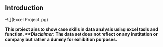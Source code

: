 ## Introduction
-![](Excel Project.jpg)

**This project ains to show case skills in data analysis using excel tools and function.
_**Disclaimer_**: **The data set does not reflect on any institution or company but rather a dummy for exhibition purposes.**
